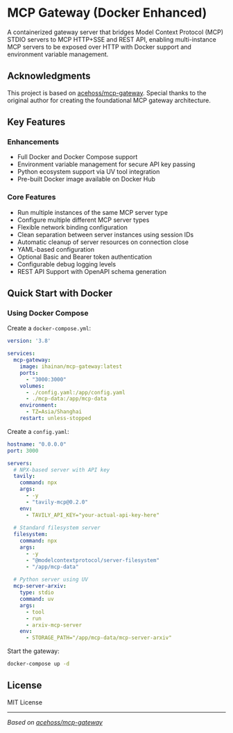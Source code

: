 # MCP Gateway (Docker Enhanced)

A containerized gateway server that bridges Model Context Protocol (MCP) STDIO servers to MCP HTTP+SSE and REST API, enabling multi-instance MCP servers to be exposed over HTTP with Docker support and environment variable management.

## Acknowledgments

This project is based on [acehoss/mcp-gateway](https://github.com/acehoss/mcp-gateway). Special thanks to the original author for creating the foundational MCP gateway architecture.

## Key Features

### Enhancements
- Full Docker and Docker Compose support
- Environment variable management for secure API key passing
- Python ecosystem support via UV tool integration
- Pre-built Docker image available on Docker Hub

### Core Features
- Run multiple instances of the same MCP server type
- Configure multiple different MCP server types
- Flexible network binding configuration
- Clean separation between server instances using session IDs
- Automatic cleanup of server resources on connection close
- YAML-based configuration
- Optional Basic and Bearer token authentication
- Configurable debug logging levels
- REST API Support with OpenAPI schema generation

## Quick Start with Docker

### Using Docker Compose

Create a `docker-compose.yml`:
```yaml
version: '3.8'

services:
  mcp-gateway:
    image: ihainan/mcp-gateway:latest
    ports:
      - "3000:3000"
    volumes:
      - ./config.yaml:/app/config.yaml
      - ./mcp-data:/app/mcp-data
    environment:
      - TZ=Asia/Shanghai
    restart: unless-stopped
```

Create a `config.yaml`:
```yaml
hostname: "0.0.0.0"
port: 3000

servers:
  # NPX-based server with API key
  tavily:
    command: npx
    args:
      - -y
      - "tavily-mcp@0.2.0"
    env:
      - TAVILY_API_KEY="your-actual-api-key-here"
      
  # Standard filesystem server
  filesystem:
    command: npx
    args:
      - -y
      - "@modelcontextprotocol/server-filesystem"
      - "/app/mcp-data"
      
  # Python server using UV
  mcp-server-arxiv:
    type: stdio
    command: uv
    args:
      - tool
      - run
      - arxiv-mcp-server
    env:
      - STORAGE_PATH="/app/mcp-data/mcp-server-arxiv"
```

Start the gateway:
```bash
docker-compose up -d
```

## License

MIT License

---

*Based on [acehoss/mcp-gateway](https://github.com/acehoss/mcp-gateway)*
